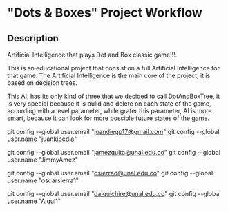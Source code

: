 # "Dots & Boxes" Project Workflow

## Description
Artificial Intelligence that plays Dot and Box classic game!!!.

This is an educational project that consist on a full Artificial Intelligence for that game. 
The Artificial Intelligence is the main core of the project, it is based on decision trees.

This AI, has its only kind of three that we decided to call DotAndBoxTree, it is very special because 
it is build and delete on each state of the game, according with a level parameter, while grater this parameter, AI 
is more smart, because it can look for more possible future states of the game. 


git config --global user.email "juandiegp17@gmail.com"
git config --global user.name "juankipedia"

git config --global user.email "jamezquita@unal.edu.co"
git config --global user.name "JimmyAmez"

git config --global user.email "osierrad@unal.edu.co"
git config --global user.name "oscarsierra1"

git config --global user.email "dalquichire@unal.edu.co"
git config --global user.name "Alqui1"

